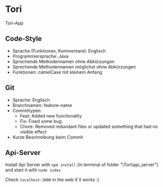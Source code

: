 # Tori
Tori-App

## Code-Style
- Sprache (Funktionen, Kommentare): Englisch
- Programmiersprache: Java
- Sprechende Methodennamen ohne Abkürzungen
- Sprechende Methodennamen möglichst ohne Abkürzungen
- Funktionen: camelCase mit kleinem Anfang

## Git
- Sprache: Englisch
- Branchnamen: feature-name
- Committypen:
  - Feat: Added new functionality
  - Fix: Fixed some bug
  - Chore: Removed redundant files or updated something that had no visible effect
- Kurze Beschreibung beim Commit

## Api-Server
Install Api Server with `npm install` (in terminal of folder "\Tori\api_server") 
and start it with `node index`

Check `localhost:3000` in the web if it works :)
